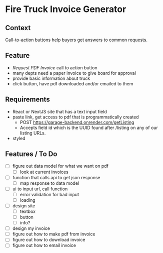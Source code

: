 # Fire Truck Invoice Generator

## Context

Call-to-action buttons help buyers get answers to common requests.

## Feature

- *Request PDF Invoice* call to action button
- many depts need a paper invoice to give board for approval
- provide basic information about truck
- click button, have pdf downloaded and/or emailed to them

## Requirements

- React or NextJS site that has a text input field
- paste link, get access to pdf that is programmatically created
	- POST‬‭ https://garage-backend.onrender.com/getListing‬
	- Accepts field‬‭ id‬‭ which is the UUID found after‬‭ /listing‬‭ on any of our listing URLs.‬
- styled

## Features / To Do

- [ ] figure out data model for what we want on pdf
	- [ ] look at current invoices
- [ ] function that calls api to get json response
	- [ ] map response to data model
- [ ] ui to input url, call function
	- [ ] error validation for bad input
	- [ ] loading
- [ ] design site
	- [ ] textbox
	- [ ] button
	- [ ] info?
- [ ] design my invoice
- [ ] figure out how to make pdf from invoice
- [ ] figure out how to download invoice
- [ ] figure out how to email invoice
